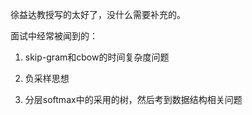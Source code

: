 徐益达教授写的太好了，没什么需要补充的。

面试中经常被闻到的：
1. skip-gram和cbow的时间复杂度问题

2. 负采样思想

3. 分层softmax中的采用的树，然后考到数据结构相关问题


